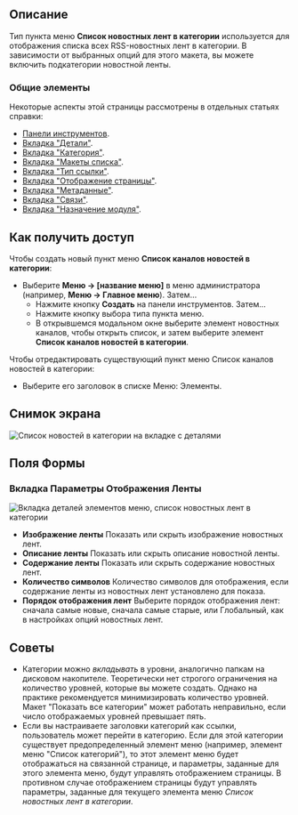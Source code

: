 <!-- Filename: Help4.x:Menu_Item:_List_News_Feeds_in_a_Category / Display title: Перечень новостных лент в категории -->

## Описание

Тип пункта меню **Список новостных лент в категории** используется для отображения списка всех RSS-новостных лент в категории. В зависимости от выбранных опций для этого макета, вы можете включить подкатегории новостной ленты.

### Общие элементы

Некоторые аспекты этой страницы рассмотрены в отдельных статьях справки:

* [Панели инструментов](jdocmanual?article=help/common-elements/toolbars).
* [Вкладка "Детали"](jdocmanual?article=help/menu-items-common/menu-item-details).
* [Вкладка "Категория"](jdocmanual?article=help/menu-items-common/menu-item-category).
* [Вкладка "Макеты списка"](jdocmanual?article=help/menu-items-common/menu-item-list-layouts).
* [Вкладка "Тип ссылки"](jdocmanual?article=help/menu-items-common/menu-item-link-type).
* [Вкладка "Отображение страницы"](jdocmanual?article=help/menu-items-common/menu-item-page-display).
* [Вкладка "Метаданные"](jdocmanual?article=help/menu-items-common/menu-item-metadata).
* [Вкладка "Связи"](jdocmanual?article=help/common-elements/edit-associations).
* [Вкладка "Назначение модуля"](jdocmanual?article=help/menu-items-common/menu-item-module-assignment).

## Как получить доступ

Чтобы создать новый пункт меню **Список каналов новостей в категории**:

- Выберите **Меню → \[название меню\]** в меню администратора
  (например, **Меню → Главное меню**). Затем...
  - Нажмите кнопку **Создать** на панели инструментов. Затем...
  - Нажмите кнопку выбора типа пункта меню.
  - В открывшемся модальном окне выберите элемент новостных каналов, чтобы открыть список, и затем выберите элемент **Список каналов новостей в категории**.

Чтобы отредактировать существующий пункт меню Список каналов новостей в категории:

- Выберите его заголовок в списке Меню: Элементы.

## Снимок экрана

![Список новостей в категории на вкладке с деталями](../../../ru/images/menu-items/news-feeds-list-newsfeeds-in-a-category-details-tab.png)

## Поля Формы

### Вкладка Параметры Отображения Ленты

![Вкладка деталей элементов меню, список новостных лент в категории](../../../ru/images/menu-items/news-feeds-list-newfeeds-in-a-category-feed-display-options-tab.png)

- **Изображение ленты** Показать или скрыть изображение новостных лент.
- **Описание ленты** Показать или скрыть описание новостной ленты.
- **Содержание ленты** Показать или скрыть содержание новостных лент.
- **Количество символов** Количество символов для отображения, если содержание ленты из новостных лент установлено для показа.
- **Порядок отображения лент** Выберите порядок отображения лент: сначала самые новые, сначала самые старые, или Глобальный, как в настройках опций новостных лент.

## Советы

- Категории можно *вкладывать* в уровни, аналогично папкам на дисковом накопителе. Теоретически нет строгого ограничения на количество уровней, которые вы можете создать. Однако на практике рекомендуется минимизировать количество уровней. Макет "Показать все категории" может работать неправильно, если число отображаемых уровней превышает пять.
- Если вы настраиваете заголовки категорий как ссылки, пользователь может перейти в категорию. Если для этой категории существует предопределенный элемент меню (например, элемент меню "Список категорий"), то этот элемент меню будет отображаться на связанной странице, и параметры, заданные для этого элемента меню, будут управлять отображением страницы. В противном случае отображением страницы будут управлять параметры, заданные для текущего элемента меню *Список новостных лент в категории*.

